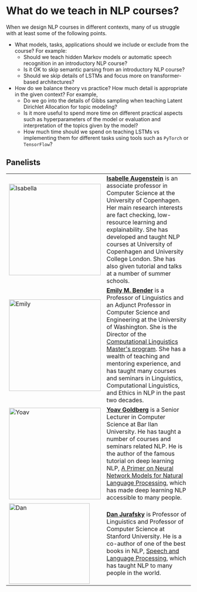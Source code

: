 # What do we teach in NLP courses?

When we design NLP courses in different contexts, many of us struggle with at least some of the following points.   

- What models, tasks, applications should we include or exclude from the course? For example: 
    - Should we teach hidden Markov models or automatic speech recognition in an introductory NLP course? 
    - Is it OK to skip semantic parsing from an introductory NLP course? 
    - Should we skip details of LSTMs and focus more on transformer-based architectures? 
- How do we balance theory vs practice? How much detail is appropriate in the given context? For example, 
    - Do we go into the details of Gibbs sampling when teaching Latent Dirichlet Allocation for topic modeling? 
    - Is it more useful to spend more time on different practical aspects such as hyperparameters of the model or evaluation and interpretation of the topics given by the model?
    - How much time should we spend on teaching LSTMs vs implementing them for different tasks using tools such as `PyTorch` or `TensorFlow`? 
    
## Panelists
|               |                               |
| :--------------------------------------- | :-----------------   | 
| <img src="../img/isabelle.png" alt="Isabella" class="bg-primary" width="250px"> | [**Isabelle Augenstein**](https://isabelleaugenstein.github.io/) is an associate professor in Computer Science at the University of Copenhagen. Her main research interests are fact checking, low-resource learning and explainability. She has developed and taught NLP courses at University of Copenhagen and University College London. She has also given tutorial and talks at a number of summer schools. | 
|<img src="../img/emily.jpeg" alt="Emily" class="bg-primary" width="250px"/> | [**Emily M. Bender**](https://faculty.washington.edu/ebender/index.html) is a Professor of Linguistics and an Adjunct Professor in Computer Science and Engineering at the University of Washington. She is the Director of the [Computational Linguistics Master's program](https://www.compling.uw.edu/). She has a wealth of teaching and mentoring experience, and has taught many courses and seminars in Linguistics, Computational Linguistics, and Ethics in NLP in the past two decades.|
|<img src="../img/yoav.jpeg" alt="Yoav" class="bg-primary" width="250px"> | [**Yoav Goldberg**](https://www.cs.bgu.ac.il/~yoavg/uni/) is a Senior Lecturer in Computer Science at Bar Ilan University. He has taught a number of courses and seminars related NLP. He is the author of the famous tutorial on deep learning NLP, [A Primer on Neural Network Models for Natural Language Processing](https://u.cs.biu.ac.il/~yogo/nnlp.pdf), which has made deep learning NLP accessible to many people.|
| <img src="../img/dan.jpg" alt="Dan" class="bg-primary" width="220px"/> | [**Dan Jurafsky**](https://web.stanford.edu/~jurafsky/) is Professor of Linguistics and Professor of Computer Science at Stanford University. He is a co-author of one of the best books in NLP, [Speech and Language Processing](https://web.stanford.edu/~jurafsky/slp3/), which has taught NLP to many people in the world.|

